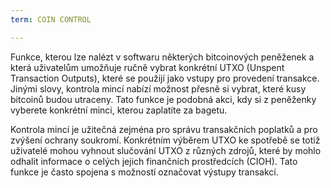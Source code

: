 ```yaml
---
term: COIN CONTROL

---
```

Funkce, kterou lze nalézt v softwaru některých bitcoinových peněženek a která uživatelům umožňuje ručně vybrat konkrétní UTXO (Unspent Transaction Outputs), které se použijí jako vstupy pro provedení transakce. Jinými slovy, kontrola mincí nabízí možnost přesně si vybrat, které kusy bitcoinů budou utraceny. Tato funkce je podobná akci, kdy si z peněženky vyberete konkrétní minci, kterou zaplatíte za bagetu.

Kontrola mincí je užitečná zejména pro správu transakčních poplatků a pro zvýšení ochrany soukromí. Konkrétním výběrem UTXO ke spotřebě se totiž uživatelé mohou vyhnout slučování UTXO z různých zdrojů, které by mohlo odhalit informace o celých jejich finančních prostředcích (CIOH). Tato funkce je často spojena s možností označovat výstupy transakcí.